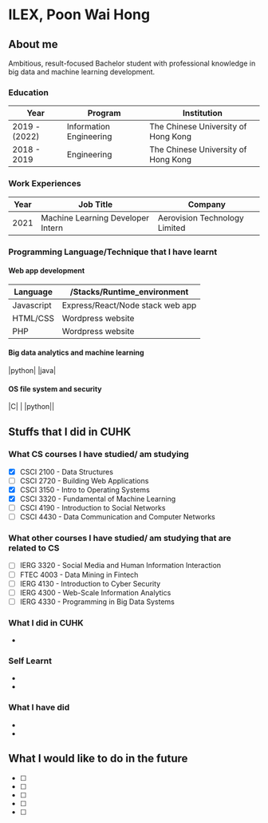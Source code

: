 # ILEX, Poon Wai Hong

## About me

Ambitious, result-focused Bachelor student with professional knowledge in big data and machine learning development.

### Education

|Year|Program|Institution|
|---|---|---|
|2019 - (2022)|Information Engineering|The Chinese University of Hong Kong|
|2018 - 2019|Engineering|The Chinese University of Hong Kong|

### Work Experiences
|Year|Job Title|Company|
|---|---|---|
|2021|Machine Learning Developer Intern|Aerovision Technology Limited|


### Programming Language/Technique that I have learnt
#### Web app development
|Language|/Stacks/Runtime_environment|
|---|---|
|Javascript|Express/React/Node stack web app|
|HTML/CSS| Wordpress website|
|PHP| Wordpress website|
#### Big data analytics and machine learning
|python|
|java|
#### OS file system and security
|C| |
|python||

## Stuffs that I did in CUHK
### What CS courses I have studied/ am studying

- [x] CSCI 2100 - Data Structures
- [ ] CSCI 2720 - Building Web Applications
- [x] CSCI 3150 - Intro to Operating Systems
- [x] CSCI 3320 - Fundamental of Machine Learning
- [ ] CSCI 4190 - Introduction to Social Networks
- [ ] CSCI 4430 - Data Communication and Computer Networks

### What other courses I have studied/ am studying that are related to CS
- [ ] IERG 3320 - Social Media and Human Information Interaction
- [ ] FTEC 4003 - Data Mining in Fintech
- [ ] IERG 4130 - Introduction to Cyber Security
- [ ] IERG 4300 - Web-Scale Information Analytics
- [ ] IERG 4330 - Programming in Big Data Systems

### What I did in CUHK

- 


### Self Learnt

 - 
 - 

### What I have did

  - 
  - 

## What I would like to do in the future
 - [ ] 
 - [ ] 
 - [ ] 
 - [ ] 
 - [ ] 
